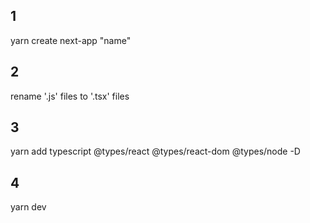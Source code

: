 ## 1

yarn create next-app "name"

## 2

rename '.js' files to '.tsx' files

## 3

yarn add typescript @types/react @types/react-dom @types/node -D

## 4

yarn dev
